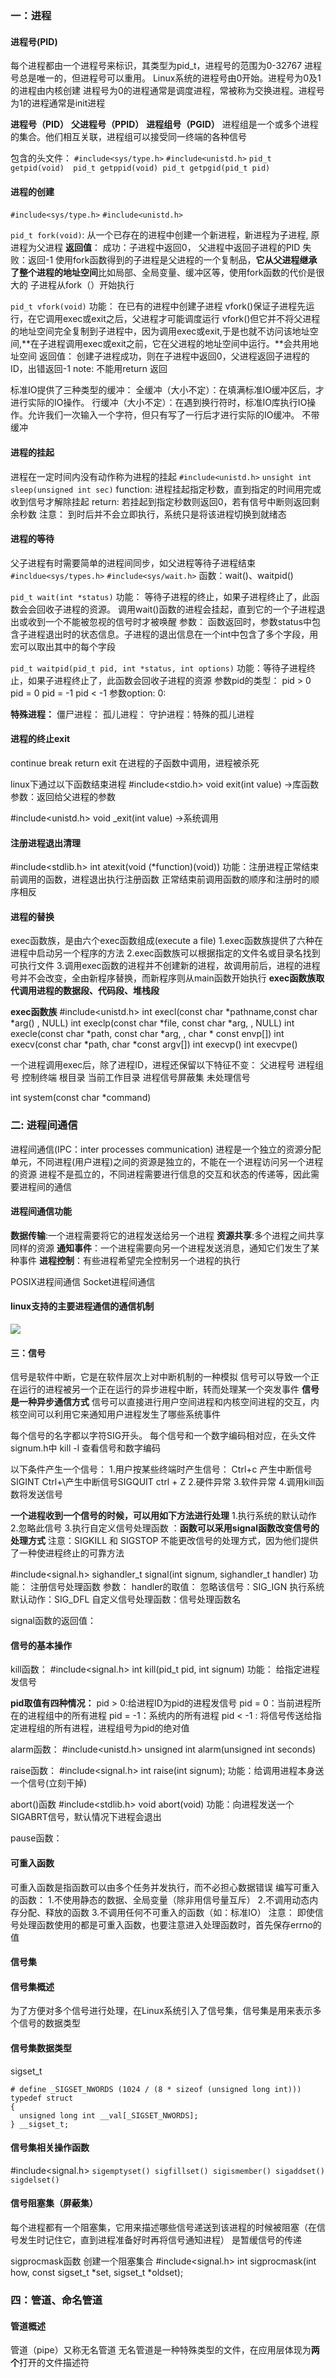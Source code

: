 ### 一：进程
#### 进程号(PID)
每个进程都由一个进程号来标识，其类型为pid_t，进程号的范围为0-32767
进程号总是唯一的，但进程号可以重用。
Linux系统的进程号由0开始。进程号为0及1的进程由内核创建
进程号为0的进程通常是调度进程，常被称为交换进程。进程号为1的进程通常是init进程

**进程号（PID）**
**父进程号（PPID）**
**进程组号（PGID）**
进程组是一个或多个进程的集合。他们相互关联，进程组可以接受同一终端的各种信号

包含的头文件：
 `#include<sys/type.h>`
 `#include<unistd.h>`
`pid_t getpid(void)  pid_t getppid(void) pid_t getpgid(pid_t pid)`

#### 进程的创建
 `#include<sys/type.h>`
 `#include<unistd.h>`

`pid_t fork(void)`: 从一个已存在的进程中创建一个新进程，新进程为子进程, 原进程为父进程
**返回值**：
成功：子进程中返回0， 父进程中返回子进程的PID
失败：返回-1
使用fork函数得到的子进程是父进程的一个复制品，**它从父进程继承了整个进程的地址空间**比如局部、全局变量、缓冲区等，使用fork函数的代价是很大的
子进程从fork（）开始执行

`pid_t vfork(void)`
功能：
在已有的进程中创建子进程
vfork()保证子进程先运行，在它调用exec或exit之后，父进程才可能调度运行
vfork()但它并不将父进程的地址空间完全复制到子进程中，因为调用exec或exit,于是也就不访问该地址空间,**在子进程调用exec或exit之前，它在父进程的地址空间中运行。**会共用地址空间
返回值：
创建子进程成功，则在子进程中返回0，父进程返回子进程的ID，出错返回-1
note:
不能用return 返回

标准IO提供了三种类型的缓冲：
全缓冲（大小不定）：在填满标准IO缓冲区后，才进行实际的IO操作。
行缓冲（大小不定）：在遇到换行符时，标准IO库执行IO操作。允许我们一次输入一个字符，但只有写了一行后才进行实际的IO缓冲。
不带缓冲

#### 进程的挂起
进程在一定时间内没有动作称为进程的挂起
 `#include<unistd.h>`
`unsight int sleep(unsigned int sec)`
function:
进程挂起指定秒数，直到指定的时间用完或收到信号才解除挂起
return:
若挂起到指定秒数则返回0，若有信号中断则返回剩余秒数
注意：
到时后并不会立即执行，系统只是将该进程切换到就绪态

#### 进程的等待
父子进程有时需要简单的进程间同步，如父进程等待子进程结束
 `#incldue<sys/types.h>`
 `#include<sys/wait.h>`
函数：wait()、waitpid()

`pid_t wait(int *status)`
功能：
等待子进程的终止，如果子进程终止了，此函数会会回收子进程的资源。
调用wait()函数的进程会挂起，直到它的一个子进程退出或收到一个不能被忽视的信号时才被唤醒
参数：
函数返回时，参数status中包含子进程退出时的状态信息。子进程的退出信息在一个int中包含了多个字段，用宏可以取出其中的每个字段

`pid_t waitpid(pid_t pid, int *status, int options)`
功能：等待子进程终止，如果子进程终止了，此函数会回收子进程的资源
参数pid的类型：
pid > 0
pid = 0
pid = -1
pid < -1
参数option:
0:

**特殊进程：**
僵尸进程：
孤儿进程：
守护进程：特殊的孤儿进程

#### 进程的终止exit
continue
break
return
exit     在进程的子函数中调用，进程被杀死

linux下通过以下函数结束进程
 #include<stdio.h>
 void exit(int value)  ->库函数
 参数：返回给父进程的参数

 #include<unistd.h>
void _exit(int value)  ->系统调用

#### 注册进程退出清理
 #include<stdlib.h>
 int atexit(void (*function)(void))
 功能：注册进程正常结束前调用的函数，进程退出执行注册函数
 正常结束前调用函数的顺序和注册时的顺序相反

#### 进程的替换
exec函数族，是由六个exec函数组成(execute a file)
 1.exec函数族提供了六种在进程中启动另一个程序的方法
 2.exec函数族可以根据指定的文件名或目录名找到可执行文件
 3.调用exec函数的进程并不创建新的进程，故调用前后，进程的进程号并不会改变，全由新程序替换，而新程序则从main函数开始执行
 **exec函数族取代调用进程的数据段、代码段、堆栈段**

**exec函数族**
 #include<unistd.h>
int execl(const char *pathname,const char *arg()   , NULL)
int execlp(const char *file, const char *arg,   , NULL)
int execle(const char *path, const char *arg,    , char * const envp[])
int execv(const char *path, char *const argv[])
int execvp()
int execvpe()

一个进程调用exec后，除了进程ID，进程还保留以下特征不变：
父进程号
进程组号
控制终端
根目录
当前工作目录
进程信号屏蔽集
未处理信号

int system(const char *command)

### 二: 进程间通信
进程间通信(IPC：inter processes communication)
进程是一个独立的资源分配单元，不同进程(用户进程)之间的资源是独立的，不能在一个进程访问另一个进程的资源
进程不是孤立的，不同进程需要进行信息的交互和状态的传递等，因此需要进程间的通信

#### 进程间通信功能
**数据传输**:一个进程需要将它的进程发送给另一个进程
**资源共享**:多个进程之间共享同样的资源
**通知事件**：一个进程需要向另一个进程发送消息，通知它们发生了某种事件
**进程控制**：有些进程希望完全控制另一个进程的执行

POSIX进程间通信
Socket进程间通信
#### linux支持的主要进程通信的通信机制
![](pictures/进程间通信.png)

#### 三：信号
信号是软件中断，它是在软件层次上对中断机制的一种模拟
信号可以导致一个正在运行的进程被另一个正在运行的异步进程中断，转而处理某一个突发事件
**信号是一种异步通信方式**
信号可以直接进行用户空间进程和内核空间进程的交互，内核空间可以利用它来通知用户进程发生了哪些系统事件

每个信号的名字都以字符SIG开头。
每个信号和一个数字编码相对应，在头文件signum.h中
kill -l 查看信号和数字编码

以下条件产生一个信号：
1.用户按某些终端时产生信号：
Ctrl+c 产生中断信号SIGINT   Ctrl+\产生中断信号SIGQUIT ctrl + Z
2.硬件异常 
3.软件异常
4.调用kill函数将发送信号

**一个进程收到一个信号的时候，可以用如下方法进行处理**
1.执行系统的默认动作
2.忽略此信号
3.执行自定义信号处理函数 ：**函数可以采用signal函数改变信号的处理方式**
注意：SIGKILL 和 SIGSTOP 不能更改信号的处理方式，因为他们提供了一种使进程终止的可靠方法

 #include<signal.h>
sighandler_t signal(int signum, sighandler_t handler)
功能：
注册信号处理函数
参数：
handler的取值：
    忽略该信号：SIG_IGN
    执行系统默认动作：SIG_DFL
    自定义信号处理函数：信号处理函数名

signal函数的返回值：




#### 信号的基本操作
kill函数：
 #include<signal.h>
 int kill(pid_t pid, int signum)
功能：
给指定进程发信号

**pid取值有四种情况：**
pid > 0:给进程ID为pid的进程发信号
pid = 0：当前进程所在的进程组中的所有进程
pid = -1：系统内的所有进程
pid < -1 : 将信号传送给指定进程组的所有进程，进程组号为pid的绝对值

alarm函数：
 #include<unistd.h>
unsigned int alarm(unsigned int seconds)

raise函数：
 #include<signal.h>
int raise(int signum);
功能：给调用进程本身送一个信号(立刻干掉)

abort()函数
 #include<stdlib.h>
 void abort(void)
 功能：向进程发送一个SIGABRT信号，默认情况下进程会退出

pause函数：

#### 可重入函数
可重入函数是指函数可以由多个任务并发执行，而不必担心数据错误
编写可重入的函数：
   1.不使用静态的数据、全局变量（除非用信号量互斥）
   2.不调用动态内存分配、释放的函数
   3.不调用任何不可重入的函数（如：标准IO）
注意：
即使信号处理函数使用的都是可重入函数，也要注意进入处理函数时，首先保存errno的值


#### 信号集
#### 信号集概述
为了方便对多个信号进行处理，在Linux系统引入了信号集，信号集是用来表示多个信号的数据类型

#### 信号集数据类型
 sigset_t
    
    # define _SIGSET_NWORDS (1024 / (8 * sizeof (unsigned long int)))
    typedef struct
    {
      unsigned long int __val[_SIGSET_NWORDS];
    } __sigset_t;

#### 信号集相关操作函数
 #include<signal.h>
`sigemptyset()
sigfillset()
sigismember()
sigaddset()
sigdelset()`

#### 信号阻塞集（屏蔽集）
每个进程都有一个阻塞集，它用来描述哪些信号递送到该进程的时候被阻塞（在信号发生时记住它，直到进程准备好时再将信号通知进程）
是暂缓信号的传递

sigprocmask函数
创建一个阻塞集合
 #include<signal.h>
int sigprocmask(int how, const sigset_t *set, sigset_t *oldset);


### 四：管道、命名管道
#### 管道概述
管道（pipe）又称无名管道
无名管道是一种特殊类型的文件，在应用层体现为**两个**打开的文件描述符
























